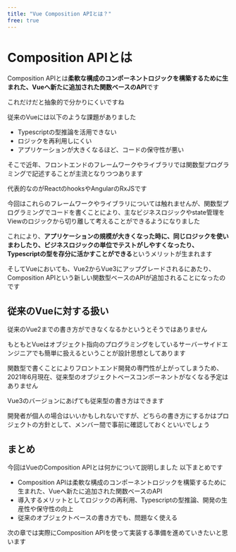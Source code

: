```yaml
---
title: "Vue Composition APIとは？"
free: true
---
```


# Composition APIとは

Composition APIとは**柔軟な構成のコンポーネントロジックを構築するために生まれた、Vueへ新たに追加された関数ベースのAPI**です

これだけだと抽象的で分かりにくいですね

従来のVueには以下のような課題がありました

- Typescriptの型推論を活用できない
- ロジックを再利用しにくい
- アプリケーションが大きくなるほど、コードの保守性が悪い

そこで近年、フロントエンドのフレームワークやライブラリでは関数型プログラミングで記述することが主流となりつつあります

代表的なのがReactのhooksやAngularのRxJSです

今回はこれらのフレームワークやライブラリについては触れませんが、関数型プログラミングでコードを書くことにより、主なビジネスロジックやstate管理をViewのロジックから切り離して考えることができるようになりました

これにより、**アプリケーションの規模が大きくなった時に、同じロジックを使いまわしたり、ビジネスロジックの単位でテストがしやすくなったり、Typescriptの型を存分に活かすことができる**というメリットが生まれます

そしてVueにおいても、Vue2からVue3にアップグレードされるにあたり、Composition APIという新しい関数型ベースのAPIが追加されることになったのです

## 従来のVueに対する扱い

従来のVue2までの書き方ができなくなるかというとそうではありません

もともとVueはオブジェクト指向のプログラミングをしているサーバーサイドエンジニアでも簡単に扱えるということが設計思想としてあります

関数型で書くことによりフロントエンド開発の専門性が上がってしまうため、2021年6月現在、従来型のオブジェクトベースコンポーネントがなくなる予定はありません

Vue3のバージョンにあげても従来型の書き方はできます

開発者が個人の場合はいいかもしれないですが、どちらの書き方にするかはプロジェクトの方針として、メンバー間で事前に確認しておくといいでしょう

## まとめ

今回はVueのComposition APIとは何かについて説明しました
以下まとめです

- Composition APIは柔軟な構成のコンポーネントロジックを構築するために生まれた、Vueへ新たに追加された関数ベースのAPI
- 導入するメリットとしてロジックの再利用、Typescriptの型推論、開発の生産性や保守性の向上
- 従来のオブジェクトベースの書き方でも、問題なく使える

次の章では実際にComposition APIを使って実装する準備を進めていきたいと思います